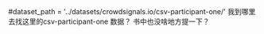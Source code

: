 #dataset_path = '../datasets/crowdsignals.io/csv-participant-one/'
我到哪里去找这里的csv-participant-one 数据？
书中也没啥地方提一下？
